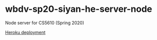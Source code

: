 # wbdv-sp20-siyan-he-server-node
Node server for CS5610 (Spring 2020)

[Heroku deployment](https://wbdv-sp20-siyan-he-server-node.herokuapp.com/)
